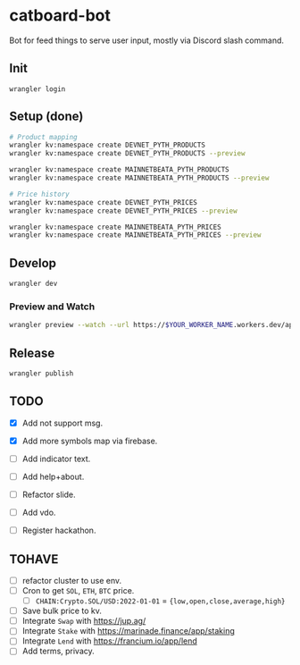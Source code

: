 # catboard-bot

Bot for feed things to serve user input, mostly via Discord slash command.

## Init

```
wrangler login
```

## Setup (done)

```bash
# Product mapping
wrangler kv:namespace create DEVNET_PYTH_PRODUCTS
wrangler kv:namespace create DEVNET_PYTH_PRODUCTS --preview

wrangler kv:namespace create MAINNETBEATA_PYTH_PRODUCTS
wrangler kv:namespace create MAINNETBEATA_PYTH_PRODUCTS --preview

# Price history
wrangler kv:namespace create DEVNET_PYTH_PRICES
wrangler kv:namespace create DEVNET_PYTH_PRICES --preview

wrangler kv:namespace create MAINNETBEATA_PYTH_PRICES
wrangler kv:namespace create MAINNETBEATA_PYTH_PRICES --preview
```

## Develop

```bash
wrangler dev
```

### Preview and Watch

```bash
wrangler preview --watch --url https://$YOUR_WORKER_NAME.workers.dev/api/sync_products
```

## Release

```bash
wrangler publish
```

## TODO

- [x] Add not support msg.
- [x] Add more symbols map via firebase.
- [ ] Add indicator text.
- [ ] Add help+about.

- [ ] Refactor slide.
- [ ] Add vdo.
- [ ] Register hackathon.

## TOHAVE

- [ ] refactor cluster to use env.
- [ ] Cron to get `SOL`, `ETH`, `BTC` price.
  - [ ] `CHAIN:Crypto.SOL/USD:2022-01-01` = `{low,open,close,average,high}`
- [ ] Save bulk price to kv.
- [ ] Integrate `Swap` with https://jup.ag/
- [ ] Integrate `Stake` with https://marinade.finance/app/staking
- [ ] Integrate `Lend` with https://francium.io/app/lend
- [ ] Add terms, privacy.
